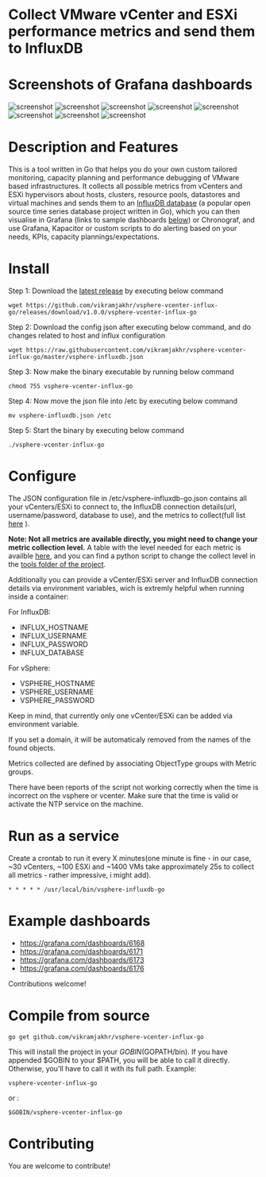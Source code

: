 
# Collect VMware vCenter and ESXi performance metrics and send them to InfluxDB

# Screenshots of Grafana dashboards
![screenshot](https://grafana.com/api/dashboards/6168/images/3930/image)
![screenshot](https://grafana.com/api/dashboards/6171/images/3933/image)
![screenshot](https://grafana.com/api/dashboards/6171/images/3936/image)
![screenshot](https://grafana.com/api/dashboards/6171/images/3939/image)
![screenshot](https://grafana.com/api/dashboards/6171/images/3942/image)
![screenshot](https://grafana.com/api/dashboards/6173/images/3956/image)
![screenshot](https://grafana.com/api/dashboards/6173/images/3959/image)
![screenshot](https://grafana.com/api/dashboards/6176/images/3968/image)

# Description and Features
This is a tool written in Go that helps you do your own custom tailored monitoring, capacity planning and performance debugging of VMware based infrastructures. It collects all possible metrics from vCenters and ESXi hypervisors about hosts, clusters, resource pools, datastores and virtual machines and sends them to an [InfluxDB database](https://github.com/influxdata/influxdb) (a popular open source time series database project written in Go), which you can then visualise in Grafana (links to sample dashboards [below](#example-dashboards)) or Chronograf, and use Grafana, Kapacitor or custom scripts to do alerting based on your needs, KPIs, capacity plannings/expectations.

# Install 
Step 1: Download the [latest release](https://github.com/vikramjakhr/vsphere-vcenter-influx-go/releases/latest) by executing below command
```
wget https://github.com/vikramjakhr/vsphere-vcenter-influx-go/releases/download/v1.0.0/vsphere-vcenter-influx-go
```
Step 2: Download the config json after executing below command, and do changes related to host and influx configuration
```
wget https://raw.githubusercontent.com/vikramjakhr/vsphere-vcenter-influx-go/master/vsphere-influxdb.json
```

Step 3: Now make the binary executable by running below command
```
chmod 755 vsphere-vcenter-influx-go
```

Step 4: Now move the json file into /etc by executing below command
```
mv vsphere-influxdb.json /etc
```
Step 5: Start the binary by executing below command
```
./vsphere-vcenter-influx-go
```

# Configure

The JSON configuration file in /etc/vsphere-influxdb-go.json contains all your vCenters/ESXi to connect to, the InfluxDB connection details(url, username/password, database to use), and the metrics to collect(full list [here](http://www.virten.net/2015/05/vsphere-6-0-performance-counter-description/) ).

**Note: Not all metrics are available directly, you might need to change your metric collection level.**
A table with the level needed for each metric is availble [here](http://www.virten.net/2015/05/which-performance-counters-are-available-in-each-statistic-level/), and you can find a python script to change the collect level in the [tools folder of the project](./tools/).

Additionally  you can provide a vCenter/ESXi server and InfluxDB connection details via environment variables, wich is extremly helpful when running inside a container:

For InfluxDB:
* INFLUX\_HOSTNAME
* INFLUX\_USERNAME
* INFLUX\_PASSWORD
* INFLUX\_DATABASE

For vSphere:
* VSPHERE\_HOSTNAME
* VSPHERE\_USERNAME
* VSPHERE\_PASSWORD 

Keep in mind, that currently only one vCenter/ESXi can be added via environment variable.

If you set a domain, it will be automaticaly removed from the names of the found objects.

Metrics collected are defined by associating ObjectType groups with Metric groups.

There have been reports of the script not working correctly when the time is incorrect on the vsphere or vcenter. Make sure that the time is valid or activate the NTP service on the machine.

# Run as a service

Create a crontab to run it every X minutes(one minute is fine - in our case, ~30 vCenters, ~100 ESXi and ~1400 VMs take approximately 25s to collect all metrics - rather impressive, i might add).
```
* * * * * /usr/local/bin/vsphere-influxdb-go
```

# Example dashboards
* https://grafana.com/dashboards/6168
* https://grafana.com/dashboards/6171
* https://grafana.com/dashboards/6173
* https://grafana.com/dashboards/6176

Contributions welcome!


# Compile from source

```
go get github.com/vikramjakhr/vsphere-vcenter-influx-go

```
This will install the project in your $GOBIN($GOPATH/bin). If you have appended $GOBIN to your $PATH, you will be able to call it directly. Otherwise, you'll have to call it with its full path.
Example:
```
vsphere-vcenter-influx-go
```
or :
```
$GOBIN/vsphere-vcenter-influx-go
```

# Contributing
You are welcome to contribute!
